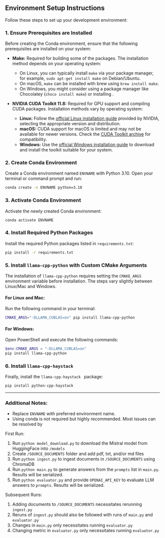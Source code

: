 
## Environment Setup Instructions

Follow these steps to set up your development environment:

### 1. Ensure Prerequisites are Installed

Before creating the Conda environment, ensure that the following prerequisites are installed on your system:

- **Make:** Required for building some of the packages. The installation method depends on your operating system:

  - On Linux, you can typically install `make` via your package manager, for example, `sudo apt-get install make` on Debian/Ubuntu.
  - On macOS, `make` can be installed with brew using `brew install make`.
  - On Windows, you might consider using a package manager like Chocolatey (`choco install make`) or installing .
- **NVIDIA CUDA Toolkit 11.8:** Required for GPU support and compiling CUDA packages. Installation methods vary by operating system:

  - **Linux:** Follow the [official Linux installation guide](https://developer.nvidia.com/cuda-downloads?target_os=Linux) provided by NVIDIA, selecting the appropriate version and distribution.
  - **macOS:** CUDA support for macOS is limited and may not be available for newer versions. Check the [CUDA Toolkit archive](https://developer.nvidia.com/nvidia-cuda-toolkit-developer-tools-mac-hosts) for compatibility.
  - **Windows:** Use the [official Windows installation guide](https://developer.nvidia.com/cuda-downloads?target_os=Windows) to download and install the toolkit suitable for your system.

### 2. Create Conda Environment

Create a Conda environment named `ENVNAME` with Python 3.10. Open your terminal or command prompt and run:

```bash
conda create -n ENVNAME python=3.10
```

### 3. Activate Conda Environment

Activate the newly created Conda environment:

```bash
conda activate ENVNAME
```

### 4. Install Required Python Packages

Install the required Python packages listed in `requirements.txt`:

```bash
pip install -r requirements.txt
```

### 5. Install `llama-cpp-python` with Custom CMake Arguments

The installation of `llama-cpp-python` requires setting the `CMAKE_ARGS` environment variable before installation. The steps vary slightly between Linux/Mac and Windows.

#### For Linux and Mac:

Run the following command in your terminal:

```bash
CMAKE_ARGS="-DLLAMA_CUBLAS=on" pip install llama-cpp-python
```

#### For Windows:

Open PowerShell and execute the following commands:

```powershell
$env:CMAKE_ARGS = "-DLLAMA_CUBLAS=on"
pip install llama-cpp-python
```

### 6. Install `llama-cpp-haystack`

Finally, install the `llama-cpp-haystack ` package:

```bash
pip install python-cpp-haystack
```

---

### Additional Notes:

- Replace `ENVNAME` with preferred environment name.
- Using conda is not required but highly recommended. Most issues can be resolved by

First Run:

1. Run `python model_download.py` to download the Mistral model from HuggingFace into `/models`
2. Create `/SOURCE_DOCUMENTS` folder and add pdf, txt, and/or md files
3. Run `python ingest.py` to ingest documents in `/SOURCE_DOCUMENTS` using ChromaDB
4. Run `python main.py` to generate answers from the `prompts` list in `main.py`. Results will be serialized.
5. Run `python evaluator.py` and provide `OPENAI_API_KEY` to evaluate LLM answers to `prompts`. Results will be serialized.

Subsequent Runs:

1. Adding documents to `/SOURCE_DOCUMENTS` necessitates rerunning `ingest.py`
2. Reruns of `ingest.py` should also be followed with runs of `main.py` and `evaluator.py`
3. Changes in `main.py` only necessitates running `evaluator.py`
4. Changing metric in `evaluator.py` only necessitates running `evaluator.py`
